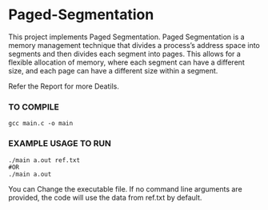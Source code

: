 # Paged-Segmentation

This project implements Paged Segmentation.
Paged Segmentation is a memory management technique that divides a process’s address space into segments and then divides each segment into pages. This allows for a flexible allocation of memory, where each segment can have a different size, and each page can have a different size within a segment.

Refer the Report for more Deatils.

<h3>TO COMPILE</h3>
	
	gcc main.c -o main
	
	
<h3>EXAMPLE USAGE TO RUN</h3>

	./main a.out ref.txt
	#OR
	./main a.out

 You can Change the executable file. 
 If no command line arguments are provided, the code will use the data from ref.txt by default.
